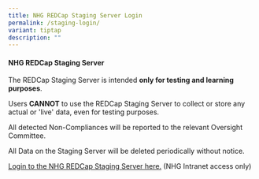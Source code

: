 ```yaml
---
title: NHG REDCap Staging Server Login
permalink: /staging-login/
variant: tiptap
description: ""
---
```

<h4><strong>NHG REDCap Staging Server</strong></h4>
<p>The REDCap Staging Server is intended <strong>only for testing and learning purposes</strong>.&nbsp;</p>
<p>Users <strong>CANNOT</strong> to use the REDCap Staging Server to collect
or store any actual or 'live' data, even for testing purposes.</p>
<p>All detected Non-Compliances will be reported to the relevant Oversight
Committee.</p>
<p>All Data on the Staging Server will be deleted periodically without notice.</p>
<p></p>
<p><a href="https://redcapuat.nhg.com.sg" rel="noopener noreferrer nofollow" target="_blank">Login to the NHG REDCap Staging Server here.</a> (NHG
Intranet access only)</p>
